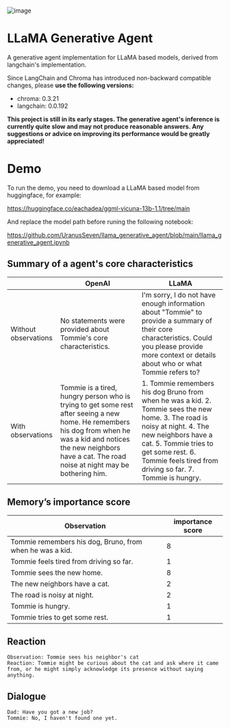 
![image](https://user-images.githubusercontent.com/109661872/236526585-acc7b215-8181-4385-aadf-e908b6279251.png)



# LLaMA Generative Agent
A generative agent implementation for LLaMA based models, derived from langchain's implementation.

Since LangChain and Chroma has introduced non-backward compatible changes, please **use the following versions:**

- chroma: 0.3.21
- langchain: 0.0.192

**This project is still in its early stages. The generative agent's inference is currently quite slow and may not produce reasonable answers. Any suggestions or advice on improving its performance would be greatly appreciated!**



# Demo
To run the demo, you need to download a LLaMA based model from huggingface, for example:

https://huggingface.co/eachadea/ggml-vicuna-13b-1.1/tree/main

And replace the model path before runing the following notebook:

https://github.com/UranusSeven/llama_generative_agent/blob/main/llama_generative_agent.ipynb

## Summary of a agent's core characteristics
|   | OpenAI  | LLaMA  |
|---|---|---|
| Without observations  | No statements were provided about Tommie's core characteristics.  |  I'm sorry, I do not have enough information about "Tommie" to provide a summary of their core characteristics. Could you please provide more context or details about who or what Tommie refers to? |
| With observations  | Tommie is a tired, hungry person who is trying to get some rest after seeing a new home. He remembers his dog from when he was a kid and notices the new neighbors have a cat. The road noise at night may be bothering him.  | 1. Tommie remembers his dog Bruno from when he was a kid. 2. Tommie sees the new home. 3. The road is noisy at night. 4. The new neighbors have a cat. 5. Tommie tries to get some rest. 6. Tommie feels tired from driving so far. 7. Tommie is hungry.  |

## Memory’s importance score
| Observation  | importance score  |
|---|---|
| Tommie remembers his dog, Bruno, from when he was a kid.   | 8 |
| Tommie feels tired from driving so far.  | 1 |
| Tommie sees the new home.  | 8 |
| The new neighbors have a cat.  | 2 |
| The road is noisy at night.  | 2 |
| Tommie is hungry.  | 1 |
| Tommie tries to get some rest.  | 1 |

## Reaction
```
Observation: Tommie sees his neighbor's cat
Reaction: Tommie might be curious about the cat and ask where it came from, or he might simply acknowledge its presence without saying anything.
```

## Dialogue
```
Dad: Have you got a new job?
Tommie: No, I haven't found one yet.
```
